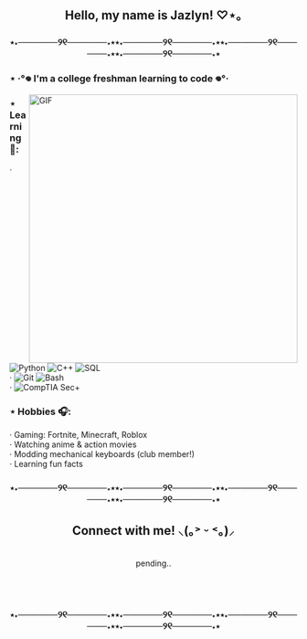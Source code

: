 <h2 align="center">Hello, my name is Jazlyn! ♡⋆｡</h2>

<h3 align="center"> ⋆˖──────୨୧──────˖⋆⋆˖──────୨୧──────˖⋆⋆˖──────୨୧──────˖⋆⋆˖──────୨୧──────˖⋆ </h3>

### ⋆ ‧°𖦹 I'm a college freshman learning to code 𖦹°‧

<img hight="370" width="470" alt="GIF" align="right" src="https://media.giphy.com/media/v1.Y2lkPWVjZjA1ZTQ3bzFtNW9vNGg4NThuOGFkb3duazF2MHd4MDhsMWtmZnJ3eGFjcGdicSZlcD12MV9naWZzX3NlYXJjaCZjdD1n/TgyJebqyMtPrOxiPdk/giphy.gif">

### ⋆ Learning 💭:
‧ ![Python](https://img.shields.io/badge/-Python-000?&logo=Python&logoColor=FFA6C9) ![C++](https://img.shields.io/badge/-C++-000?&logo=c%2b%2b&logoColor=FFA6C9) ![SQL](https://img.shields.io/badge/-SQL-000?&logo=MySQL&logoColor=FFA6C9) 
</br>
‧ ![Git](https://img.shields.io/badge/-Git-000?&logo=GitforWindows&logoColor=FFA6C9) ![Bash](https://img.shields.io/badge/-Bash-000?&logo=GNUBash&logoColor=FFA6C9)
</br>
‧ ![CompTIA Sec+](https://img.shields.io/badge/-CompTIA%20Sec+-000?&logo=CompTIA&logoColor=FFA6C9)


### ⋆ Hobbies 🎧: 
‧ Gaming: Fortnite, Minecraft, Roblox </br>
‧ Watching anime & action movies </br>
‧ Modding mechanical keyboards (club member!) </br>
‧ Learning fun facts

<h3 align="center"> ⋆˖──────୨୧──────˖⋆⋆˖──────୨୧──────˖⋆⋆˖──────୨୧──────˖⋆⋆˖──────୨୧──────˖⋆ </h3>

<h2 align="center">Connect with me! ⸜(｡˃ ᵕ ˂｡)⸝</h2>

<p align="center">
 </br>
  pending..
  </p>
</br>
</br>

<h3 align="center"> ⋆˖──────୨୧──────˖⋆⋆˖──────୨୧──────˖⋆⋆˖──────୨୧──────˖⋆⋆˖──────୨୧──────˖⋆ </h3>
